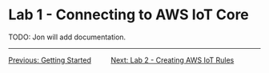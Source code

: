 # Lab 1 - Connecting to AWS IoT Core
TODO: Jon will add documentation.

---
[Previous: Getting Started](0-getting-started.md)&nbsp;&nbsp;&nbsp;&nbsp;&nbsp;&nbsp;&nbsp;&nbsp;&nbsp;&nbsp;[Next: Lab 2 - Creating AWS IoT Rules](2-iot-rules.md)